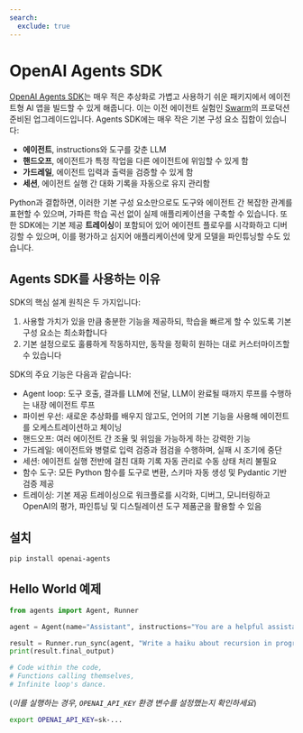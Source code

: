```yaml
---
search:
  exclude: true
---
```

# OpenAI Agents SDK

[OpenAI Agents SDK](https://github.com/openai/openai-agents-python)는 매우 적은 추상화로 가볍고 사용하기 쉬운 패키지에서 에이전트형 AI 앱을 빌드할 수 있게 해줍니다. 이는 이전 에이전트 실험인 [Swarm](https://github.com/openai/swarm/tree/main)의 프로덕션 준비된 업그레이드입니다. Agents SDK에는 매우 작은 기본 구성 요소 집합이 있습니다:

- **에이전트**, instructions와 도구를 갖춘 LLM
- **핸드오프**, 에이전트가 특정 작업을 다른 에이전트에 위임할 수 있게 함
- **가드레일**, 에이전트 입력과 출력을 검증할 수 있게 함
- **세션**, 에이전트 실행 간 대화 기록을 자동으로 유지 관리함

Python과 결합하면, 이러한 기본 구성 요소만으로도 도구와 에이전트 간 복잡한 관계를 표현할 수 있으며, 가파른 학습 곡선 없이 실제 애플리케이션을 구축할 수 있습니다. 또한 SDK에는 기본 제공 **트레이싱**이 포함되어 있어 에이전트 플로우를 시각화하고 디버깅할 수 있으며, 이를 평가하고 심지어 애플리케이션에 맞게 모델을 파인튜닝할 수도 있습니다.

## Agents SDK를 사용하는 이유

SDK의 핵심 설계 원칙은 두 가지입니다:

1. 사용할 가치가 있을 만큼 충분한 기능을 제공하되, 학습을 빠르게 할 수 있도록 기본 구성 요소는 최소화합니다
2. 기본 설정으로도 훌륭하게 작동하지만, 동작을 정확히 원하는 대로 커스터마이즈할 수 있습니다

SDK의 주요 기능은 다음과 같습니다:

- Agent loop: 도구 호출, 결과를 LLM에 전달, LLM이 완료될 때까지 루프를 수행하는 내장 에이전트 루프
- 파이썬 우선: 새로운 추상화를 배우지 않고도, 언어의 기본 기능을 사용해 에이전트를 오케스트레이션하고 체이닝
- 핸드오프: 여러 에이전트 간 조율 및 위임을 가능하게 하는 강력한 기능
- 가드레일: 에이전트와 병렬로 입력 검증과 점검을 수행하며, 실패 시 조기에 중단
- 세션: 에이전트 실행 전반에 걸친 대화 기록 자동 관리로 수동 상태 처리 불필요
- 함수 도구: 모든 Python 함수를 도구로 변환, 스키마 자동 생성 및 Pydantic 기반 검증 제공
- 트레이싱: 기본 제공 트레이싱으로 워크플로를 시각화, 디버그, 모니터링하고 OpenAI의 평가, 파인튜닝 및 디스틸레이션 도구 제품군을 활용할 수 있음

## 설치

```bash
pip install openai-agents
```

## Hello World 예제

```python
from agents import Agent, Runner

agent = Agent(name="Assistant", instructions="You are a helpful assistant")

result = Runner.run_sync(agent, "Write a haiku about recursion in programming.")
print(result.final_output)

# Code within the code,
# Functions calling themselves,
# Infinite loop's dance.
```

(_이를 실행하는 경우, `OPENAI_API_KEY` 환경 변수를 설정했는지 확인하세요_)

```bash
export OPENAI_API_KEY=sk-...
```